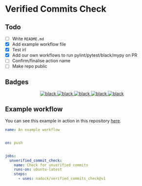 # Verified Commits Check

## Todo

- [ ] Write `README.md`
- [x] Add example workflow file
- [x] Test irl
- [x] Add our own workflows to run pylint/pytest/black/mypy on PR
- [ ] Confirm/finalise action name
- [ ] Make repo public

## Badges

<!-- HTML here because we want centre alignment -->
<p align="center">
    <!-- pylint -->
    <a href="https://github.com/nadock/verified_commits_check/actions/?query=workflow%3Apylint">
        <img alt="black" src="https://github.com/Nadock/verified_commits_check/workflows/pylint/badge.svg">
    </a>
    <!-- pytest -->
    <a href="https://github.com/nadock/verified_commits_check/actions/?query=workflow%3Apytest">
        <img alt="black" src="https://github.com/Nadock/verified_commits_check/workflows/pytest/badge.svg">
    </a>
    <!-- mypy -->
    <a href="https://github.com/nadock/verified_commits_check/actions/?query=workflow%3Amypy">
        <img alt="black" src="https://github.com/Nadock/verified_commits_check/workflows/mypy/badge.svg">
    </a>
    <!-- black -->
    <a href="https://github.com/nadock/verified_commits_check/actions/?query=workflow%3Ablack">
        <img alt="black" src="https://github.com/Nadock/verified_commits_check/workflows/black/badge.svg">
    </a>
    <!-- codestyle:black -->
    <a href="https://github.com/psf/black">
        <img alt="black" src="https://img.shields.io/badge/code%20style-black-000000.svg">
    </a>
</p>

## Example workflow

You can see this example in action in this repository [here](https://github.com/nadock/verified_commits_check/actions?query=workflow%3A%22An+example+workflow%22).

```yaml
name: An example workflow


on: push


jobs:
  unverified_commit_check:
    name: Check for unverified commits
    runs-on: ubuntu-latest
    steps:
      - uses: nadock/verified_commits_check@v1
```
